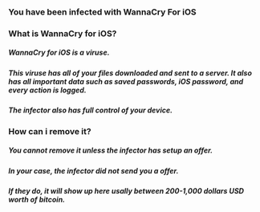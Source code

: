### You have been infected with WannaCry For iOS

### What is WannaCry for iOS?
##### WannaCry for iOS is a viruse.
##### This viruse has all of your files downloaded and sent to a server. It also has all important data such as saved passwords, iOS password, and every action is logged.
##### The infector also has full control of your device.

### How can i remove it?
##### You cannot remove it unless the infector has setup an offer.
##### In your case, the infector did not send you a offer.
##### If they do, it will show up here usally between 200-1,000 dollars USD worth of bitcoin.
